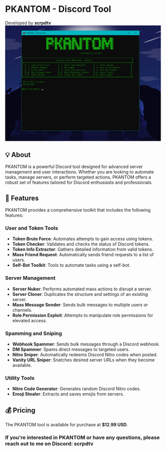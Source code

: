 # PKANTOM - Discord Tool  
Developed by **scrpdtv**  
![image](image.png)

## 💡 About  
PKANTOM is a powerful Discord tool designed for advanced server management and user interactions. Whether you are looking to automate tasks, manage servers, or perform targeted actions, PKANTOM offers a robust set of features tailored for Discord enthusiasts and professionals.  

## 🚀 Features  
PKANTOM provides a comprehensive toolkit that includes the following features:  

### User and Token Tools  
- **Token Brute Force**: Automates attempts to gain access using tokens.  
- **Token Checker**: Validates and checks the status of Discord tokens.  
- **Token Info Extractor**: Gathers detailed information from valid tokens.  
- **Mass Friend Request**: Automatically sends friend requests to a list of users.  
- **Self-Bot Toolkit**: Tools to automate tasks using a self-bot.  

### Server Management  
- **Server Nuker**: Performs automated mass actions to disrupt a server.  
- **Server Cloner**: Duplicates the structure and settings of an existing server.  
- **Mass Message Sender**: Sends bulk messages to multiple users or channels.  
- **Role Permission Exploit**: Attempts to manipulate role permissions for elevated access.  

### Spamming and Sniping  
- **Webhook Spammer**: Sends bulk messages through a Discord webhook.  
- **DM Spammer**: Spams direct messages to targeted users.  
- **Nitro Sniper**: Automatically redeems Discord Nitro codes when posted.  
- **Vanity URL Sniper**: Snatches desired server URLs when they become available.  

### Utility Tools  
- **Nitro Code Generator**: Generates random Discord Nitro codes.  
- **Emoji Stealer**: Extracts and saves emojis from servers.  

## 💰 Pricing  
The PKANTOM tool is available for purchase at **$12.99 USD**.  
### If you're interested in PKANTOM or have any questions, please reach out to me on Discord: **scrpdtv**
